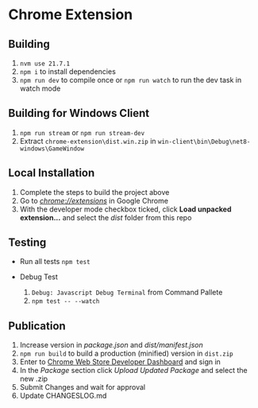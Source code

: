 # Chrome Extension

## Building

1. `nvm use 21.7.1`
1. `npm i` to install dependencies
1. `npm run dev` to compile once or `npm run watch` to run the dev task in watch mode

## Building for Windows Client

1. `npm run stream` or `npm run stream-dev`
1. Extract `chrome-extension\dist.win.zip` in `win-client\bin\Debug\net8-windows\GameWindow`

## Local Installation

1. Complete the steps to build the project above
1. Go to [_chrome://extensions_](chrome://extensions) in Google Chrome
1. With the developer mode checkbox ticked, click **Load unpacked extension...** and select the _dist_ folder from this repo

## Testing

- Run all tests
    `npm test`

- Debug Test
    1. `Debug: Javascript Debug Terminal` from Command Pallete
    1. `npm test -- --watch`

## Publication

1. Increase version in _package.json_ and _dist/manifest.json_
1. `npm run build` to build a production (minified) version in `dist.zip`
1. Enter to [Chrome Web Store Developer Dashboard](https://chrome.google.com/webstore/developer/dashboard) and sign in
1. In the _Package_ section click _Upload Updated Package_ and select the new .zip
1. Submit Changes and wait for approval
1. Update CHANGESLOG.md
